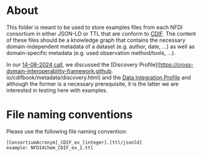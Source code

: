 # About

This folder is meant to be used to store examples files from each NFDI
consortium in either JSON-LD or TTL that are conform to
[CDIF](https://cross-domain-interoperability-framework.github.io/cdifbook/). The
content of these files should be a knowledge graph that contains the necessary
domain-independent metadata of a dataset (e.g. author, date, ...) as well as
domain-specific metadata (e.g. used observation method/tools, ...).

In our
[14-08-2024 call](https://docs.google.com/document/d/14z6kuAdVaiflWUtjqk3LKt-hqg_DeaRCpLY7TFo1PoU),
we discussed the [Discovery
Profile](https://cross-domain-interoperability-framework.github.
io/cdifbook/metadata/discovery.html) and the
[Data Integration Profile](https://cross-domain-interoperability-framework.github.io/cdifbook/data_integration/dataintegrationintro.html)
and although the former is a necessary prerequisite, it is the latter we are
interested in testing here with examples.

# File naming conventions

Please use the following file naming convention:

```
[ConsortiumAcronym]_CDIF_ex_[integer].[ttl/jsonld]
example: NFDI4Chem_CDIF_ex_1.ttl
```
